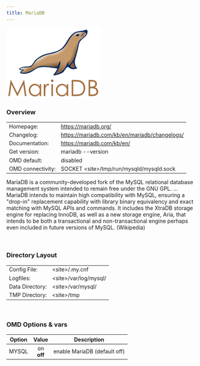 ```yaml
---
title: MariaDB
---
```

<style>
  thead th:empty {
    border: thin solid red !important;
    display: none;
  }
</style>
![](mariadb.png)
### Overview

|||
|---|---|
|Homepage:|https://mariadb.org/|
|Changelog:|https://mariadb.com/kb/en/mariadb/changelogs/|
|Documentation:|https://mariadb.com/kb/en/|
|Get version:|mariadb --version|
|OMD default:|disabled|
|OMD connectivity:|SOCKET &lt;site&gt;/tmp/run/mysqld/mysqld.sock|

MariaDB is a community-developed fork of the MySQL relational database management system intended to remain free under the GNU GPL. ... MariaDB intends to maintain high compatibility with MySQL, ensuring a "drop-in" replacement capability with library binary equivalency and exact matching with MySQL APIs and commands. It includes the XtraDB storage engine for replacing InnoDB, as well as a new storage engine, Aria, that intends to be both a transactional and non-transactional engine perhaps even included in future versions of MySQL. (Wikipedia)

&#x205F;
### Directory Layout

|||
|---|---|
|Config File:|&lt;site&gt;/.my.cnf|
|Logfiles:|&lt;site&gt;/var/log/mysql/|
|Data Directory:|&lt;site&gt;/var/mysql/|
|TMP Directory:|&lt;site&gt;/tmp|

&#x205F;

### OMD Options & vars
| Option | Value | Description |
| ------ |:-----:| ----------- |
| MYSQL | on <br> **off** | enable MariaDB (default off) |

